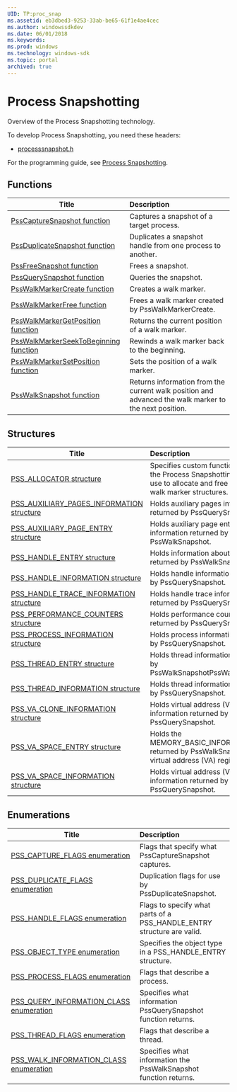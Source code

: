 ```yaml
---
UID: TP:proc_snap
ms.assetid: eb3dbed3-9253-33ab-be65-61f1e4ae4cec
ms.author: windowssdkdev
ms.date: 06/01/2018
ms.keywords: 
ms.prod: windows
ms.technology: windows-sdk
ms.topic: portal
archived: true
---
```


# Process Snapshotting



Overview of the Process Snapshotting technology.

To develop Process Snapshotting, you need these headers:

 * [processsnapshot.h](..\processsnapshot\index.md)

For the programming guide, see [Process Snapshotting](/previous-versions/windows/desktop/proc_snap).

## Functions

| Title   | Description   |
| ---- |:---- |
| [PssCaptureSnapshot function](..\processsnapshot\nf-processsnapshot-psscapturesnapshot.md) | Captures a snapshot of a target process. |
| [PssDuplicateSnapshot function](..\processsnapshot\nf-processsnapshot-pssduplicatesnapshot.md) | Duplicates a snapshot handle from one process to another. |
| [PssFreeSnapshot function](..\processsnapshot\nf-processsnapshot-pssfreesnapshot.md) | Frees a snapshot. |
| [PssQuerySnapshot function](..\processsnapshot\nf-processsnapshot-pssquerysnapshot.md) | Queries the snapshot. |
| [PssWalkMarkerCreate function](..\processsnapshot\nf-processsnapshot-psswalkmarkercreate.md) | Creates a walk marker. |
| [PssWalkMarkerFree function](..\processsnapshot\nf-processsnapshot-psswalkmarkerfree.md) | Frees a walk marker created by PssWalkMarkerCreate. |
| [PssWalkMarkerGetPosition function](..\processsnapshot\nf-processsnapshot-psswalkmarkergetposition.md) | Returns the current position of a walk marker. |
| [PssWalkMarkerSeekToBeginning function](..\processsnapshot\nf-processsnapshot-psswalkmarkerseektobeginning.md) | Rewinds a walk marker back to the beginning. |
| [PssWalkMarkerSetPosition function](..\processsnapshot\nf-processsnapshot-psswalkmarkersetposition.md) | Sets the position of a walk marker. |
| [PssWalkSnapshot function](..\processsnapshot\nf-processsnapshot-psswalksnapshot.md) | Returns information from the current walk position and advanced the walk marker to the next position. |

## Structures

| Title   | Description   |
| ---- |:---- |
| [PSS_ALLOCATOR structure](..\processsnapshot\ns-processsnapshot-pss_allocator.md) | Specifies custom functions which the Process Snapshotting functions use to allocate and free the internal walk marker structures. |
| [PSS_AUXILIARY_PAGES_INFORMATION structure](..\processsnapshot\ns-processsnapshot-pss_auxiliary_pages_information.md) | Holds auxiliary pages information returned by PssQuerySnapshot. |
| [PSS_AUXILIARY_PAGE_ENTRY structure](..\processsnapshot\ns-processsnapshot-pss_auxiliary_page_entry.md) | Holds auxiliary page entry information returned by PssWalkSnapshot. |
| [PSS_HANDLE_ENTRY structure](..\processsnapshot\ns-processsnapshot-pss_handle_entry.md) | Holds information about a handle returned by PssWalkSnapshot. |
| [PSS_HANDLE_INFORMATION structure](..\processsnapshot\ns-processsnapshot-pss_handle_information.md) | Holds handle information returned by PssQuerySnapshot. |
| [PSS_HANDLE_TRACE_INFORMATION structure](..\processsnapshot\ns-processsnapshot-pss_handle_trace_information.md) | Holds handle trace information returned by PssQuerySnapshot. |
| [PSS_PERFORMANCE_COUNTERS structure](..\processsnapshot\ns-processsnapshot-pss_performance_counters.md) | Holds performance counters returned by PssQuerySnapshot. |
| [PSS_PROCESS_INFORMATION structure](..\processsnapshot\ns-processsnapshot-pss_process_information.md) | Holds process information returned by PssQuerySnapshot. |
| [PSS_THREAD_ENTRY structure](..\processsnapshot\ns-processsnapshot-pss_thread_entry.md) | Holds thread information returned by PssWalkSnapshotPssWalkSnapshot. |
| [PSS_THREAD_INFORMATION structure](..\processsnapshot\ns-processsnapshot-pss_thread_information.md) | Holds thread information returned by PssQuerySnapshot. |
| [PSS_VA_CLONE_INFORMATION structure](..\processsnapshot\ns-processsnapshot-pss_va_clone_information.md) | Holds virtual address (VA) clone information returned by PssQuerySnapshot. |
| [PSS_VA_SPACE_ENTRY structure](..\processsnapshot\ns-processsnapshot-pss_va_space_entry.md) | Holds the MEMORY_BASIC_INFORMATION returned by PssWalkSnapshot for a virtual address (VA) region. |
| [PSS_VA_SPACE_INFORMATION structure](..\processsnapshot\ns-processsnapshot-pss_va_space_information.md) | Holds virtual address (VA) space information returned by PssQuerySnapshot. |

## Enumerations

| Title   | Description   |
| ---- |:---- |
| [PSS_CAPTURE_FLAGS enumeration](..\processsnapshot\ne-processsnapshot-pss_capture_flags.md) | Flags that specify what PssCaptureSnapshot captures. |
| [PSS_DUPLICATE_FLAGS enumeration](..\processsnapshot\ne-processsnapshot-pss_duplicate_flags.md) | Duplication flags for use by PssDuplicateSnapshot. |
| [PSS_HANDLE_FLAGS enumeration](..\processsnapshot\ne-processsnapshot-pss_handle_flags.md) | Flags to specify what parts of a PSS_HANDLE_ENTRY structure are valid. |
| [PSS_OBJECT_TYPE enumeration](..\processsnapshot\ne-processsnapshot-pss_object_type.md) | Specifies the object type in a PSS_HANDLE_ENTRY structure. |
| [PSS_PROCESS_FLAGS enumeration](..\processsnapshot\ne-processsnapshot-pss_process_flags.md) | Flags that describe a process. |
| [PSS_QUERY_INFORMATION_CLASS enumeration](..\processsnapshot\ne-processsnapshot-pss_query_information_class.md) | Specifies what information PssQuerySnapshot function returns. |
| [PSS_THREAD_FLAGS enumeration](..\processsnapshot\ne-processsnapshot-pss_thread_flags.md) | Flags that describe a thread. |
| [PSS_WALK_INFORMATION_CLASS enumeration](..\processsnapshot\ne-processsnapshot-pss_walk_information_class.md) | Specifies what information the PssWalkSnapshot function returns. |
